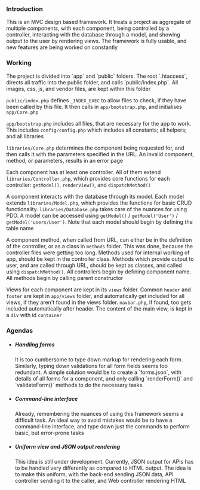 <h3>Introduction</h3>

This is an MVC design based framework. It treats a project as aggregate of multiple components, with each component, being controlled by a controller, interacting with the database through a model, and showing output to the user by rendering views. The framework is fully usable, and new features are being worked on constantly<br>

<h3>Working</h3>
The project is divided into `app` and `public` folders. The root `.htaccess`, directs all traffic into the public folder, and calls `public/index.php`. All images, css, js, and vendor files, are kept within this folder<br>

`public/index.php` defines `_INDEX_EXEC` to allow files to check, if they have been called by this file. It then calls in `app/bootstrap.php`, and initialises `app/Core.php`<br>

`app/bootstrap.php` includes all files, that are necessary for the app to work. This includes `config/config.php` which includes all constants; all helpers; and all libraries<br>

`libraries/Core.php` determines the component being requested for, and then calls it with the parameters specified in the URL. An invalid component, method, or parameters, results in an error page<br>

Each component has at least one controller. All of them extend `libraries/Controller.php`, which provides core functions for each controller: `getModel()`, `renderView()`, and `dispatchMethod()`<br>

A component interacts with the database through its model. Each model extends `libraries/Model.php`, which provides the functions for basic CRUD functionality. `libraries/Database.php` takes care of the nuances for using PDO. A model can be accessed using `getModel()` / `getModel('User')` / `getModel('users/User')`. Note that each model should begin by defining the table name<br>

A component method, when called from URL, can either be in the definition of the controller, or as a class in `methods` folder. This was done, because the controller files were getting too long. Methods used for internal working of app, should be kept in the controller class. Methods which provide output to user, and are called through URL, should be kept as classes, and called using `dispatchMethod()`. All controllers begin by defining component name. All methods begin by calling parent constructor<br>

Views for each component are kept in its `views` folder. Common `header` and `footer` are kept in `app/views` folder, and automatically get included for all views, if they aren't found in the views folder. `navbar.php`, if found, too gets included automatically after header. The content of the main view, is kept in a `div` with id `container`<br>

<h3>Agendas</h3>
<ul>
	<li>
		<h5>Handling forms</h5>
		It is too cumbersome to type down markup for rendering each form. Similarly, typing down validations for all form fields seems too redundant. A simple solution would be to create a `forms.json`, with details of all forms for a component, and only calling `renderForm()` and `validateForm()` methods to do the necessary tasks.<br>
	</li>
	<li>
		<h5>Command-line interface</h5>
		Already, remembering the nuances of using this framework seems a difficult task. An ideal way to avoid mistakes would be to have a command-line interface, and type down just the commands to perform basic, but error-prone tasks<br>
	</li>
	<li>
		<h5>Uniform view and JSON output rendering</h5>
		This idea is still under development. Currently, JSON output for APIs has to be handled very differently as compared to HTML output. The idea is to make this uniform, with the back-end sending JSON data, API controller sending it to the caller, and Web controller rendering HTML<br>
	</li>
</ul>